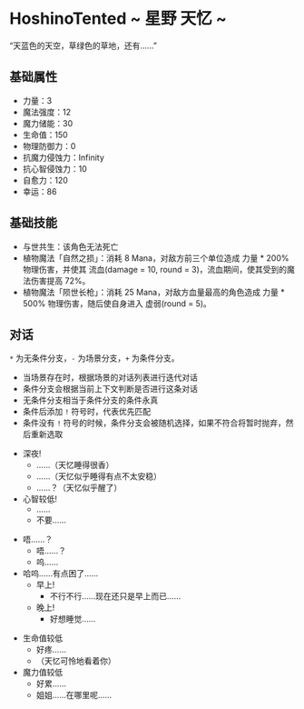 # HoshinoTented ~ 星野 天忆 ~

“天蓝色的天空，草绿色的草地，还有……”

## 基础属性

* 力量：3
* 魔法强度：12
* 魔力储能：30
* 生命值：150
* 物理防御力：0
* 抗魔力侵蚀力：Infinity
* 抗心智侵蚀力：10
* 自愈力：120
* 幸运：86

## 基础技能

* 与世共生：该角色无法死亡
* 植物魔法「自然之损」：消耗 8 Mana，对敌方前三个单位造成 力量 * 200% 物理伤害，并使其 流血(damage = 10, round = 3)，流血期间，使其受到的魔法伤害提高 72%。
* 植物魔法「陨世长枪」：消耗 25 Mana，对敌方血量最高的角色造成 力量 * 500% 物理伤害，随后使自身进入 虚弱(round = 5)。

## 对话

`*` 为无条件分支，`-` 为场景分支，`+` 为条件分支。

* 当场景存在时，根据场景的对话列表进行迭代对话
* 条件分支会根据当前上下文判断是否进行这条对话
* 无条件分支相当于条件分支的条件永真
* 条件后添加 `!` 符号时，代表优先匹配
* 条件没有 `!` 符号的时候，条件分支会被随机选择，如果不符合将暂时抛弃，然后重新选取

+ 深夜!
  - ……（天忆睡得很香）
  - ……（天忆似乎睡得有点不太安稳）
  - ……？（天忆似乎醒了）
+ 心智较低!
  - ……
  - 不要……
* 唔……？
  - 唔……？
  - 呜……
* 哈呜……有点困了……
  + 早上!
    - 不行不行……现在还只是早上而已……
  + 晚上!
    - 好想睡觉……
+ 生命值较低
  - 好疼……
  - （天忆可怜地看着你）
+ 魔力值较低
  - 好累……
  - 姐姐……在哪里呢……